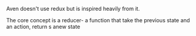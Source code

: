 Aven doesn't use redux but is inspired heavily from it.

The core concept is a reducer- a function that take the previous state and an action, return s anew state
